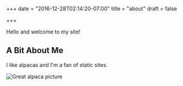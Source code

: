 +++
date = "2016-12-28T02:14:20-07:00"
title = "about"
draft = false

+++

Hello and welcome to my site!

## A Bit About Me

I like alpacas and I'm a fan of static sites.

![Great alpaca picture](https://upload.wikimedia.org/wikipedia/commons/c/c4/Alpaka_33444.jpg)
